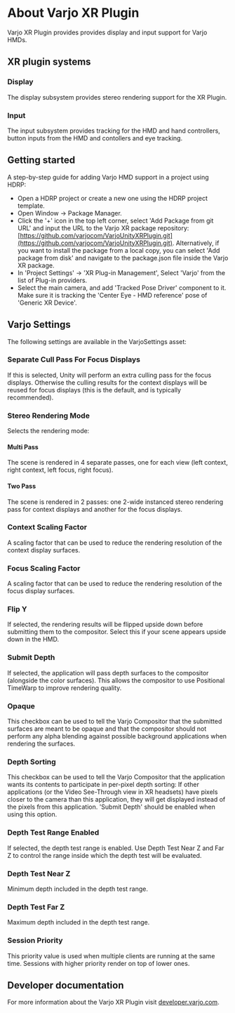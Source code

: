 # About Varjo XR Plugin

Varjo XR Plugin provides provides display and input support for Varjo HMDs.

## XR plugin systems

### Display

The display subsystem provides stereo rendering support for the XR Plugin.

### Input

The input subsystem provides tracking for the HMD and hand controllers, button inputs from the HMD and contollers and eye tracking. 

## Getting started

A step-by-step guide for adding Varjo HMD support in a project using HDRP:
- Open a HDRP project or create a new one using the HDRP project template.
- Open Window -> Package Manager.
- Click the '+' icon in the top left corner, select 'Add Package from git URL' and input the URL to the Varjo XR package repository: [https://github.com/varjocom/VarjoUnityXRPlugin.git](https://github.com/varjocom/VarjoUnityXRPlugin.git).
Alternatively, if you want to install the package from a local copy, you can select 'Add package from disk' and navigate to the package.json file inside the Varjo XR package.
- In 'Project Settings' -> 'XR Plug-in Management', Select 'Varjo' from the list of Plug-in providers.
- Select the main camera, and add 'Tracked Pose Driver' component to it. Make sure it is tracking the 'Center Eye - HMD reference' pose of 'Generic XR Device'.

## Varjo Settings

The following settings are available in the VarjoSettings asset:

### Separate Cull Pass For Focus Displays

If this is selected, Unity will perform an extra culling pass for the focus displays. Otherwise the culling results for the context displays will be reused for focus displays (this is the default, and is typically recommended).

### Stereo Rendering Mode

Selects the rendering mode:

#### Multi Pass

The scene is rendered in 4 separate passes, one for each view (left context, right context, left focus, right focus).

#### Two Pass

The scene is rendered in 2 passes: one 2-wide instanced stereo rendering pass for context displays and another for the focus displays.

### Context Scaling Factor

A scaling factor that can be used to reduce the rendering resolution of the context display surfaces.

### Focus Scaling Factor

A scaling factor that can be used to reduce the rendering resolution of the focus display surfaces.

### Flip Y

If selected, the rendering results will be flipped upside down before submitting them to the compositor. Select this if your scene appears upside down in the HMD.

### Submit Depth

If selected, the application will pass depth surfaces to the compositor (alongside the color surfaces). This allows the compositor to use Positional TimeWarp to improve rendering quality.

### Opaque

This checkbox can be used to tell the Varjo Compositor that the submitted surfaces are meant to be opaque and that the compositor should not perform any alpha blending against possible background applications when rendering the surfaces.

### Depth Sorting

This checkbox can be used to tell the Varjo Compositor that the application wants its contents to participate in per-pixel depth sorting: If other applications (or the Video See-Through view in XR headsets) have pixels closer to the camera than this application, they will get displayed instead of the pixels from this application. 'Submit Depth' should be enabled when using this option.

### Depth Test Range Enabled

If selected, the depth test range is enabled. Use Depth Test Near Z and Far Z to control the range inside which the depth test will be evaluated.

### Depth Test Near Z

Minimum depth included in the depth test range.

### Depth Test Far Z

Maximum depth included in the depth test range.

### Session Priority

This priority value is used when multiple clients are running at the same time. Sessions with higher priority render on top of lower ones.

## Developer documentation

For more information about the Varjo XR Plugin visit [developer.varjo.com](https://developer.varjo.com/docs/unity-xr-sdk/unity-xr-sdk).
